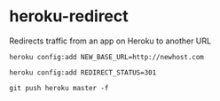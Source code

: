 # heroku-redirect
Redirects traffic from an app on Heroku to another URL

```
heroku config:add NEW_BASE_URL=http://newhost.com
```

```
heroku config:add REDIRECT_STATUS=301
```

```
git push heroku master -f
```
